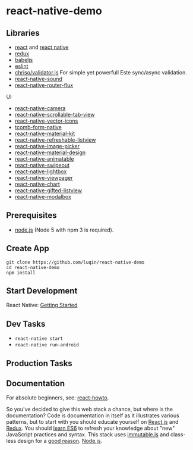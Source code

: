 # react-native-demo

## Libraries

- [react](http://facebook.github.io/react/) and [react native](https://facebook.github.io/react-native/) 
- [redux](http://rackt.github.io/redux/)
- [babeljs](https://babeljs.io/)
- [eslint](http://eslint.org/)
- [chriso/validator.js](https://github.com/chriso/validator.js) For simple yet powerfull Este sync/async validation.
- [react-native-sound](https://github.com/zmxv/react-native-sound)
- [react-native-router-flux](https://github.com/aksonov/react-native-router-flux)

UI

- [react-native-camera](https://github.com/lwansbrough/react-native-camera)
- [react-native-scrollable-tab-view](https://github.com/lwansbrough/react-native-camera)
- [react-native-vector-icons](https://github.com/oblador/react-native-vector-icons)
- [tcomb-form-native](https://github.com/gcanti/tcomb-form-native)
- [react-native-material-kit](https://github.com/xinthink/react-native-material-kit)
- [react-native-refreshable-listview](https://github.com/jsdf/react-native-refreshable-listview)
- [react-native-image-picker](https://github.com/marcshilling/react-native-image-picker)
- [react-native-material-design](https://github.com/react-native-material-design/react-native-material-design)
- [react-native-animatable](https://github.com/oblador/react-native-animatable)
- [react-native-swipeout](https://github.com/dancormier/react-native-swipeout)
- [react-native-lightbox](https://github.com/oblador/react-native-lightbox)
- [react-native-viewpager](https://github.com/race604/react-native-viewpager)
- [react-native-chart](https://github.com/tomauty/react-native-chart)
- [react-native-gifted-listview](https://github.com/FaridSafi/react-native-gifted-listview)
- [react-native-modalbox](https://github.com/maxs15/react-native-modalbox)


## Prerequisites

- [node.js](http://nodejs.org) (Node 5 with npm 3 is required).


## Create App

```shell
git clone https://github.com/luqin/react-native-demo
cd react-native-demo
npm install
```


## Start Development

React Native: [Getting Started](https://facebook.github.io/react-native/docs/getting-started.html)

## Dev Tasks

- `react-native start`
- `react-native run-android`

## Production Tasks

## Documentation

For absolute beginners, see: [react-howto](https://github.com/petehunt/react-howto).

So you've decided to give this web stack a chance, but where is the documentation? Code is documentation in itself as it illustrates various patterns, but to start with you should educate yourself on [React.js](http://facebook.github.io/react/) and [Redux](http://redux.js.org/). You should [learn ES6](https://babeljs.io/docs/learn-es6/) to refresh your knowledge about "new" JavaScript practices and syntax. This stack uses [immutable.js](http://facebook.github.io/immutable-js/) and class-less design for a [good reason](https://github.com/facebook/immutable-js/#the-case-for-immutability). [Node.js](http://nodejs.org/api/).

